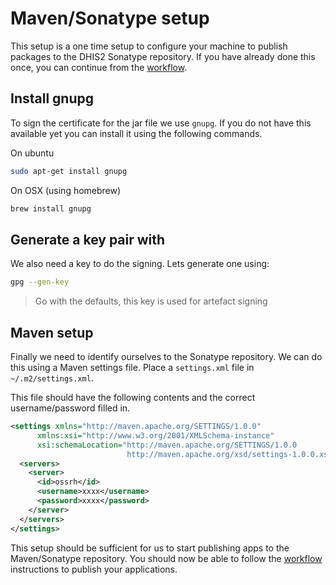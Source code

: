 # Maven/Sonatype setup

This setup is a one time setup to configure your machine to publish packages to the DHIS2 Sonatype repository. If you have already done this once, you can continue from the [workflow](https://github.com/dhis2/dhis2-apps-docs/blob/master/workflow.md).

## Install gnupg
To sign the certificate for the jar file we use `gnupg`. If you do not have this available yet you can install it using the following commands.

On ubuntu
```bash
sudo apt-get install gnupg
```

On OSX (using homebrew)
```bash
brew install gnupg
```


## Generate a key pair with
We also need a key to do the signing. Lets generate one using:
```bash
gpg --gen-key
```

> Go with the defaults, this key is used for artefact signing

## Maven setup 
Finally we need to identify ourselves to the Sonatype repository. We can do this using a Maven settings file. Place a `settings.xml` file in `~/.m2/settings.xml`.

This file should have the following contents and the correct username/password filled in.
 
```xml 
<settings xmlns="http://maven.apache.org/SETTINGS/1.0.0"
      xmlns:xsi="http://www.w3.org/2001/XMLSchema-instance"
      xsi:schemaLocation="http://maven.apache.org/SETTINGS/1.0.0
                          http://maven.apache.org/xsd/settings-1.0.0.xsd">
  <servers>
    <server>
      <id>ossrh</id>
      <username>xxxx</username>
      <password>xxxx</password>
    </server>
  </servers>
</settings>
```

This setup should be sufficient for us to start publishing apps to the Maven/Sonatype repository. You should now be able to follow the [workflow](https://github.com/dhis2/dhis2-apps-docs/blob/master/workflow.md) instructions to publish your applications.
